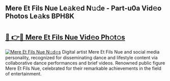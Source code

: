 ## Mere Et Fils Nue Le𝚊k𝚎d N𝚞𝚍e - Part-u0a Vid𝚎o Photos Le𝚊ks BPH8K

# <h2><a href="http://fb62zmd.evod.top/?m=Mere+Et+Fils+Nue">🔗 👉🔴 Mere Et Fils Nue Vid𝚎o Ph𝚘t𝚘s</a></h2>

[![Mere Et Fils Nue N𝚞d𝚎s](https://i.imgur.com/8V9OHl7.gif)](http://fb62zmd.evod.top/?m=Mere+Et+Fils+Nue)
Digital artist Mere Et Fils Nue and social media personality, recognized for disseminating dance and lifestyle content via collaborative dance performances and brief videos. Renowned public figure Mere Et Fils Nue, celebrated for their remarkable achievements in the field of entertainment. 
